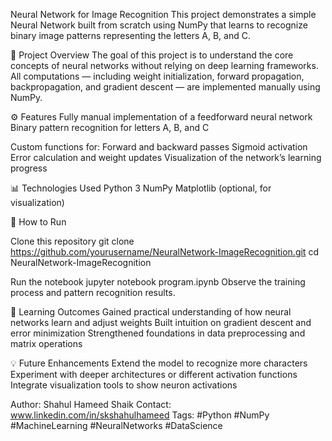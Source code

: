Neural Network for Image Recognition
This project demonstrates a simple Neural Network built from scratch using NumPy that learns to recognize binary image patterns representing the letters A, B, and C.

🧠 Project Overview
The goal of this project is to understand the core concepts of neural networks without relying on deep learning frameworks.
All computations — including weight initialization, forward propagation, backpropagation, and gradient descent — are implemented manually using NumPy.

⚙️ Features
Fully manual implementation of a feedforward neural network
Binary pattern recognition for letters A, B, and C

Custom functions for:
Forward and backward passes
Sigmoid activation
Error calculation and weight updates
Visualization of the network’s learning progress

📊 Technologies Used
Python 3
NumPy
Matplotlib (optional, for visualization)

🚀 How to Run

Clone this repository
git clone https://github.com/yourusername/NeuralNetwork-ImageRecognition.git
cd NeuralNetwork-ImageRecognition

Run the notebook
jupyter notebook program.ipynb
Observe the training process and pattern recognition results.

🎯 Learning Outcomes
Gained practical understanding of how neural networks learn and adjust weights
Built intuition on gradient descent and error minimization
Strengthened foundations in data preprocessing and matrix operations

💡 Future Enhancements
Extend the model to recognize more characters
Experiment with deeper architectures or different activation functions
Integrate visualization tools to show neuron activations

Author: Shahul Hameed Shaik
Contact: www.linkedin.com/in/skshahulhameed
Tags: #Python #NumPy #MachineLearning #NeuralNetworks #DataScience

